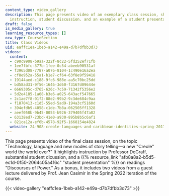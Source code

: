 ```yaml
---
content_type: video_gallery
description: This page presents video of an exemplary class session, showing the class
  instruction, student discussion. and an example of a student presentation.
draft: false
is_media_gallery: true
learning_resource_types: []
ocw_type: CourseSection
title: Class Videos
uid: eaffc1ea-1beb-a142-e49a-d7b7dfbb3d73
videos:
  content:
  - c90c9908-b9aa-322f-8c22-5fd252ef71fb
  - 1ee7fbfc-377b-1fee-0c54-abeeb90531af
  - f3965d08-7787-a076-8104-1c490e16a2ea
  - cf8e952a-55a1-b1e7-cf64-63f8e9f59418
  - 19144aed-c188-9fc6-988e-aa5c70bc25dd
  - bd58ad31-9f56-1646-3d60-f3167d09644e
  - 6669305c-d765-626c-7c59-71342f5356e2
  - 5d2e4185-1a68-b3e6-a025-643acf547665
  - 2c1ae7f8-01f2-88e2-99b2-9c3de684c9aa
  - f1870413-c1d5-55ed-5ad9-194a3cf5160d
  - 394efdb9-4058-c1de-7b8a-062505ff1328
  - aeef058b-9b45-0053-b926-379405f47a82
  - 63138ed7-23bd-41e0-a930-895b8b5c6af1
  - 821ca12a-ef6b-4578-92f5-1668154e4824
  website: 24-908-creole-languages-and-caribbean-identities-spring-2017
---
```

This page presents video of the final class session, on the topic "Technology, language and new modes of story telling—a new "Creole" world the world over?" It highlights instruction by Professor DeGraff, substantial student dicussion, and a {{% resource_link "afb8a8a2-b5d5-ec1d-0f50-2064c05a416c" "student presentation" %}} on readings "Discourses of Power." As a bonus, it includes two videos from a guest lecture delivered by Prof. Jean Casimir in the Spring 2022 iteration of the course.

{{< video-gallery "eaffc1ea-1beb-a142-e49a-d7b7dfbb3d73" >}}